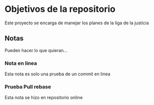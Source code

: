 # Objetivos de la repositorio

Este proyecto se encarga de manejar los planes de la liga de la justicia


## Notas
Pueden hacer lo que quieran...

### Nota en linea
Esta nota es solo una prueba de un commit en linea

### Prueba Pull rebase
Esta nota se hizo en repositorio online
